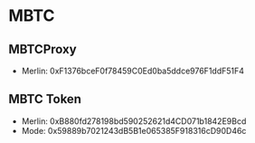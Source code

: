 # MBTC

## MBTCProxy
- Merlin: 0xF1376bceF0f78459C0Ed0ba5ddce976F1ddF51F4

## MBTC Token
- Merlin: 0xB880fd278198bd590252621d4CD071b1842E9Bcd
- Mode: 0x59889b7021243dB5B1e065385F918316cD90D46c

